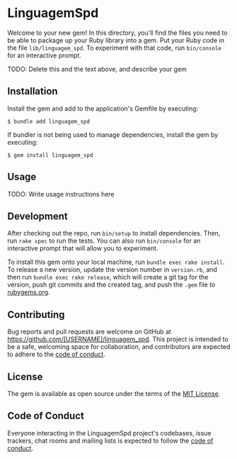 # LinguagemSpd

Welcome to your new gem! In this directory, you'll find the files you need to be able to package up your Ruby library into a gem. Put your Ruby code in the file `lib/linguagem_spd`. To experiment with that code, run `bin/console` for an interactive prompt.

TODO: Delete this and the text above, and describe your gem

## Installation

Install the gem and add to the application's Gemfile by executing:

    $ bundle add linguagem_spd

If bundler is not being used to manage dependencies, install the gem by executing:

    $ gem install linguagem_spd

## Usage

TODO: Write usage instructions here

## Development

After checking out the repo, run `bin/setup` to install dependencies. Then, run `rake spec` to run the tests. You can also run `bin/console` for an interactive prompt that will allow you to experiment.

To install this gem onto your local machine, run `bundle exec rake install`. To release a new version, update the version number in `version.rb`, and then run `bundle exec rake release`, which will create a git tag for the version, push git commits and the created tag, and push the `.gem` file to [rubygems.org](https://rubygems.org).

## Contributing

Bug reports and pull requests are welcome on GitHub at https://github.com/[USERNAME]/linguagem_spd. This project is intended to be a safe, welcoming space for collaboration, and contributors are expected to adhere to the [code of conduct](https://github.com/[USERNAME]/linguagem_spd/blob/master/CODE_OF_CONDUCT.md).

## License

The gem is available as open source under the terms of the [MIT License](https://opensource.org/licenses/MIT).

## Code of Conduct

Everyone interacting in the LinguagemSpd project's codebases, issue trackers, chat rooms and mailing lists is expected to follow the [code of conduct](https://github.com/[USERNAME]/linguagem_spd/blob/master/CODE_OF_CONDUCT.md).
